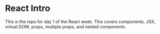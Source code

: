 # React Intro

This is the repo for day 1 of the React week. This covers components, JSX, virtual DOM, props, multiple props, and nested components.

